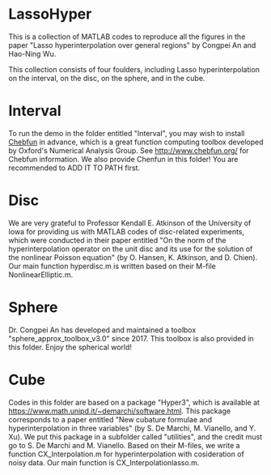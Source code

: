 # LassoHyper
This is a collection of MATLAB codes to reproduce all the figures in the paper "Lasso hyperinterpolation over general regions" by Congpei An and Hao-Ning Wu.

This collection consists of four foulders, including Lasso hyperinterpolation on the interval, on the disc, on the sphere, and in the cube.
# Interval
To run the demo in the folder entitled "Interval", you may wish to install [Chebfun](http://www.chebfun.org/) in advance, which is a great function computing toolbox developed by Oxford's Numerical Analysis Group. See http://www.chebfun.org/ for Chebfun information. We also provide Chenfun in this folder! You are recommended to ADD IT TO PATH first.

# Disc
We are very grateful to Professor Kendall E. Atkinson of the University of Iowa for providing us with MATLAB codes of disc-related experiments, which were conducted in their paper entitled "On the norm of the hyperinterpolation operator on the unit disc and its use for the solution of the nonlinear Poisson equation" (by O. Hansen, K. Atkinson, and D. Chien). Our main function hyperdisc.m is written based on their M-file NonlinearElliptic.m.

# Sphere
Dr. Congpei An has developed and maintained a toolbox "sphere_approx_toolbox_v3.0" since 2017. This toolbox is also provided in this folder. Enjoy the spherical world!

# Cube
Codes in this folder are based on a package "Hyper3", which is available at https://www.math.unipd.it/~demarchi/software.html. This package corresponds to a paper entitled "New cubature formulae and hyperinterpolation in three variables" (by S. De Marchi, M. Vianello, and Y. Xu). We put this package in a subfolder called "utilities", and the credit must go to S. De Marchi and M. Vianello. Based on their M-files, we write a function CX_Interpolation.m for hyperinterpolation with cosideration of noisy data. Our main function is CX_Interpolationlasso.m.






